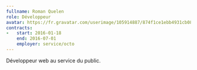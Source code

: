 ```yaml
---
fullname: Roman Quelen
role: Développeur
avatar: https://fr.gravatar.com/userimage/105914887/874f1ce1ebb4931cb08f46401b45a533.jpg?size=512
contracts:
-   start: 2016-01-18
    end: 2016-07-01
    employer: service/octo
---
```


Développeur web au service du public.
